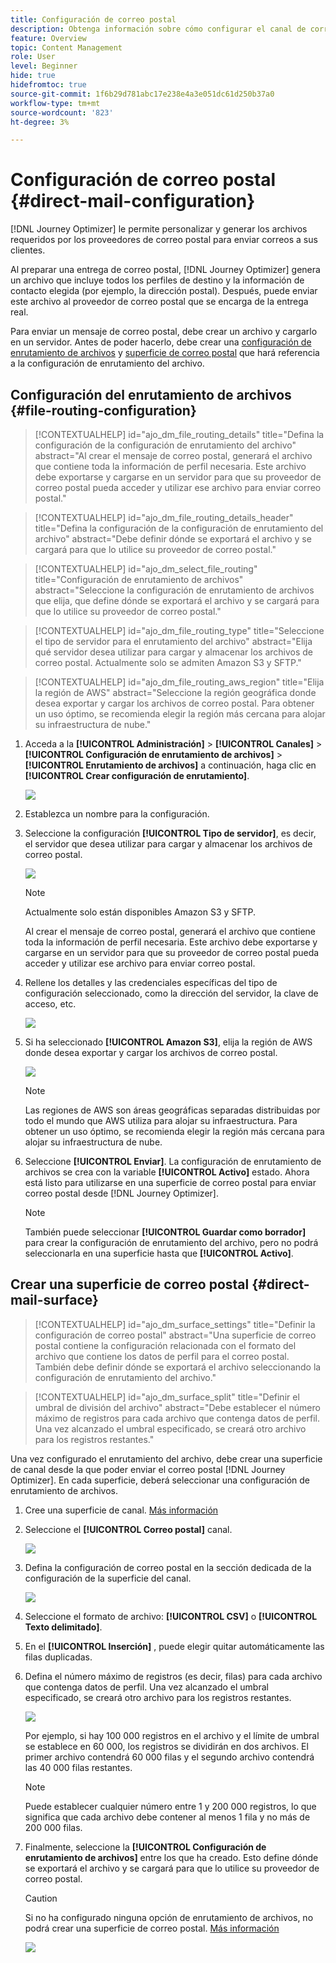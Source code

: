 ```yaml
---
title: Configuración de correo postal
description: Obtenga información sobre cómo configurar el canal de correo postal en Journey Optimizer
feature: Overview
topic: Content Management
role: User
level: Beginner
hide: true
hidefromtoc: true
source-git-commit: 1f6b29d781abc17e238e4a3e051dc61d250b37a0
workflow-type: tm+mt
source-wordcount: '823'
ht-degree: 3%

---
```


# Configuración de correo postal {#direct-mail-configuration}

[!DNL Journey Optimizer] le permite personalizar y generar los archivos requeridos por los proveedores de correo postal para enviar correos a sus clientes.

Al preparar una entrega de correo postal, [!DNL Journey Optimizer] genera un archivo que incluye todos los perfiles de destino y la información de contacto elegida (por ejemplo, la dirección postal). Después, puede enviar este archivo al proveedor de correo postal que se encarga de la entrega real.

Para enviar un mensaje de correo postal, debe crear un archivo y cargarlo en un servidor. Antes de poder hacerlo, debe crear una [configuración de enrutamiento de archivos](#file-routing-configuration) y [superficie de correo postal](#direct-mail-surface) que hará referencia a la configuración de enrutamiento del archivo.

## Configuración del enrutamiento de archivos {#file-routing-configuration}

>[!CONTEXTUALHELP]
>id="ajo_dm_file_routing_details"
>title="Defina la configuración de la configuración de enrutamiento del archivo"
>abstract="Al crear el mensaje de correo postal, generará el archivo que contiene toda la información de perfil necesaria. Este archivo debe exportarse y cargarse en un servidor para que su proveedor de correo postal pueda acceder y utilizar ese archivo para enviar correo postal."

>[!CONTEXTUALHELP]
>id="ajo_dm_file_routing_details_header"
>title="Defina la configuración de la configuración de enrutamiento del archivo"
>abstract="Debe definir dónde se exportará el archivo y se cargará para que lo utilice su proveedor de correo postal."

>[!CONTEXTUALHELP]
>id="ajo_dm_select_file_routing"
>title="Configuración de enrutamiento de archivos"
>abstract="Seleccione la configuración de enrutamiento de archivos que elija, que define dónde se exportará el archivo y se cargará para que lo utilice su proveedor de correo postal."

>[!CONTEXTUALHELP]
>id="ajo_dm_file_routing_type"
>title="Seleccione el tipo de servidor para el enrutamiento del archivo"
>abstract="Elija qué servidor desea utilizar para cargar y almacenar los archivos de correo postal. Actualmente solo se admiten Amazon S3 y SFTP."

>[!CONTEXTUALHELP]
>id="ajo_dm_file_routing_aws_region"
>title="Elija la región de AWS"
>abstract="Seleccione la región geográfica donde desea exportar y cargar los archivos de correo postal. Para obtener un uso óptimo, se recomienda elegir la región más cercana para alojar su infraestructura de nube."

1. Acceda a la **[!UICONTROL Administración]** > **[!UICONTROL Canales]** > **[!UICONTROL Configuración de enrutamiento de archivos]** > **[!UICONTROL Enrutamiento de archivos]** a continuación, haga clic en **[!UICONTROL Crear configuración de enrutamiento]**.

   ![](assets/file-routing-config-button.png)

1. Establezca un nombre para la configuración.

1. Seleccione la configuración **[!UICONTROL Tipo de servidor]**, es decir, el servidor que desea utilizar para cargar y almacenar los archivos de correo postal.

   ![](assets/file-routing-config-type.png)

   >[!NOTE]
   >
   >Actualmente solo están disponibles Amazon S3 y SFTP.

   Al crear el mensaje de correo postal, generará el archivo que contiene toda la información de perfil necesaria. Este archivo debe exportarse y cargarse en un servidor para que su proveedor de correo postal pueda acceder y utilizar ese archivo para enviar correo postal.

1. Rellene los detalles y las credenciales específicas del tipo de configuración seleccionado, como la dirección del servidor, la clave de acceso, etc.

   ![](assets/file-routing-config-sftp-details.png)

1. Si ha seleccionado **[!UICONTROL Amazon S3]**, elija la región de AWS donde desea exportar y cargar los archivos de correo postal.

   ![](assets/file-routing-config-aws-region.png)

   >[!NOTE]
   >
   >Las regiones de AWS son áreas geográficas separadas distribuidas por todo el mundo que AWS utiliza para alojar su infraestructura. Para obtener un uso óptimo, se recomienda elegir la región más cercana para alojar su infraestructura de nube.

1. Seleccione **[!UICONTROL Enviar]**. La configuración de enrutamiento de archivos se crea con la variable **[!UICONTROL Activo]** estado. Ahora está listo para utilizarse en una superficie de correo postal para enviar correo postal desde [!DNL Journey Optimizer].

   >[!NOTE]
   >
   >También puede seleccionar **[!UICONTROL Guardar como borrador]** para crear la configuración de enrutamiento del archivo, pero no podrá seleccionarla en una superficie hasta que **[!UICONTROL Activo]**.

## Crear una superficie de correo postal {#direct-mail-surface}

>[!CONTEXTUALHELP]
>id="ajo_dm_surface_settings"
>title="Definir la configuración de correo postal"
>abstract="Una superficie de correo postal contiene la configuración relacionada con el formato del archivo que contiene los datos de perfil para el correo postal. También debe definir dónde se exportará el archivo seleccionando la configuración de enrutamiento del archivo."

<!--
>[!CONTEXTUALHELP]
>id="ajo_dm_surface_sort"
>title="Define the sort order"
>abstract="If you select this option, the sort will be by profile ID, ascending or descending. If you unselect it, the sorting configuration defined when creating the direct mail message within a journey or a campaign."-->

>[!CONTEXTUALHELP]
>id="ajo_dm_surface_split"
>title="Definir el umbral de división del archivo"
>abstract="Debe establecer el número máximo de registros para cada archivo que contenga datos de perfil. Una vez alcanzado el umbral especificado, se creará otro archivo para los registros restantes."

Una vez configurado el enrutamiento del archivo, debe crear una superficie de canal desde la que poder enviar el correo postal [!DNL Journey Optimizer]. En cada superficie, deberá seleccionar una configuración de enrutamiento de archivos.

1. Cree una superficie de canal. [Más información](channel-surfaces.md)

1. Seleccione el **[!UICONTROL Correo postal]** canal.

   ![](assets/surface-direct-mail-channel.png)

1. Defina la configuración de correo postal en la sección dedicada de la configuración de la superficie del canal.

   ![](assets/surface-direct-mail-settings.png)

1. Seleccione el formato de archivo: **[!UICONTROL CSV]** o **[!UICONTROL Texto delimitado]**.

1. En el **[!UICONTROL Inserción]** , puede elegir quitar automáticamente las filas duplicadas.

1. Defina el número máximo de registros (es decir, filas) para cada archivo que contenga datos de perfil. Una vez alcanzado el umbral especificado, se creará otro archivo para los registros restantes.

   ![](assets/surface-direct-mail-split.png)

   Por ejemplo, si hay 100 000 registros en el archivo y el límite de umbral se establece en 60 000, los registros se dividirán en dos archivos. El primer archivo contendrá 60 000 filas y el segundo archivo contendrá las 40 000 filas restantes.

   >[!NOTE]
   >
   >Puede establecer cualquier número entre 1 y 200 000 registros, lo que significa que cada archivo debe contener al menos 1 fila y no más de 200 000 filas.

1. Finalmente, seleccione la **[!UICONTROL Configuración de enrutamiento de archivos]** entre los que ha creado. Esto define dónde se exportará el archivo y se cargará para que lo utilice su proveedor de correo postal.

   >[!CAUTION]
   >
   >Si no ha configurado ninguna opción de enrutamiento de archivos, no podrá crear una superficie de correo postal. [Más información](#file-routing-configuration)

   ![](assets/surface-direct-mail-file-routing.png)